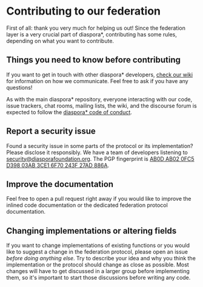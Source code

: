 # Contributing to our federation

First of all: thank you very much for helping us out! Since the federation layer is a very crucial part of diaspora\*, contributing has some rules, depending on what you want to contribute.

## Things you need to know before contributing

If you want to get in touch with other diaspora\* developers, [check our wiki][how-we-communicate] for information on how we communicate. Feel free to ask if you have any questions!

As with the main diaspora\* repository, everyone interacting with our code, issue trackers, chat rooms, mailing lists, the wiki, and the discourse forum is expected to follow the [diaspora\* code of conduct][code-of-conduct].

## Report a security issue

Found a security issue in some parts of the protocol or its implementation? Please disclose it responsibly. We have a team of developers listening to [security@diasporafoundation.org][sec-mail]. The PGP fingerprint is [AB0D AB02 0FC5 D398 03AB 3CE1 6F70 243F 27AD 886A][pgp].

## Improve the documentation

Feel free to open a pull request right away if you would like to improve the inlined code documentation or the dedicated federation protocol documentation.

## Changing implementations or altering fields

If you want to change implementations of existing functions or you would like to suggest a change in the federation protocol, please open an issue *before doing anything else*. Try to describe your idea and why you think the implementation or the protocol should change as close as possible. Most changes will have to get discussed in a larger group before implementing them, so it's important to start those discussions before writing any code.

[code-of-conduct]: https://github.com/diaspora/diaspora/blob/develop/CODE_OF_CONDUCT.md
[how-we-communicate]: https://wiki.diasporafoundation.org/How_we_communicate
[pgp]: https://pgp.mit.edu/pks/lookup?op=get&search=0x6F70243F27AD886A
[sec-mail]: mailto:security@diasporafoundation.org
